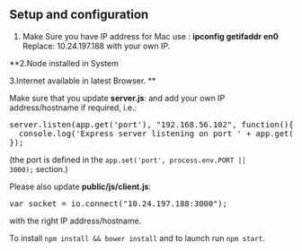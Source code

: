## Setup and configuration
1. Make Sure you have IP address for Mac use : **ipconfig getifaddr en0**
Replace: 
10.24.197.188 with your own IP.

**2.Node installed in System

3.Internet available in latest Browser.
**

Make sure that you update <strong>server.js</strong>:
and add your own IP address/hostname if required, i.e.:
<pre>server.listen(app.get('port'), "192.168.56.102", function(){
  console.log('Express server listening on port ' + app.get('port'));
});</pre>

(the port is defined in the <code>app.set('port', process.env.PORT || 3000);</code> section.)

Please also update <strong>public/js/client.js</strong>:
<pre>var socket = io.connect("10.24.197.188:3000");</pre>
with the right IP address/hostname.

To install <code>npm install && bower install</code> and to launch run <code>npm start</code>.
